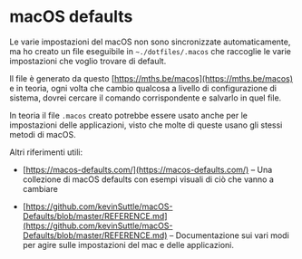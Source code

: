 # macOS defaults

Le varie impostazioni del macOS non sono sincronizzate automaticamente, ma ho creato un file eseguibile in `~./dotfiles/.macos` che raccoglie le varie impostazioni che voglio trovare di default.

Il file è generato da questo [https://mths.be/macos](https://mths.be/macos) e in teoria, ogni volta che cambio qualcosa a livello di configurazione di sistema, dovrei cercare il comando corrispondente e salvarlo in quel file.

In teoria il file `.macos` creato potrebbe essere usato anche per le impostazioni delle applicazioni, visto che molte di queste usano gli stessi metodi di macOS.

Altri riferimenti utili:

- [https://macos-defaults.com/](https://macos-defaults.com/) – Una collezione di macOS defaults con esempi visuali di ciò che vanno a cambiare

- [https://github.com/kevinSuttle/macOS-Defaults/blob/master/REFERENCE.md](https://github.com/kevinSuttle/macOS-Defaults/blob/master/REFERENCE.md) – Documentazione sui vari modi per agire sulle impostazioni del mac e delle applicazioni.
